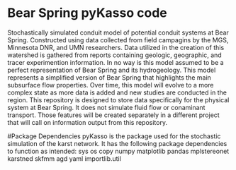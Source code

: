 # Bear Spring pyKasso code

Stochastically simulated conduit model of potential conduit systems at Bear Spring. Constructed using data collected from field campagins by the MGS,
Minnesota DNR, and UMN researchers. Data utilized in the creation of this watershed is gathered from reports containing geologic, geographic, and
tracer experimention information. In no way is this model assumed to be a perfect representation of Bear Spring and its hydrogeology. This model represents
a simplified version of Bear Spring that highlights the main subsurface flow properties.
Over time, this model will evolve to a more complex state as more data is added and new studies are conducted in the region.
This repository is designed to store data specifically for the physical system at Bear Spring. It does not simulate fluid flow or conaminant transport. Those
features will be created separately in a different project that will call on information output from this repository. 

#Package Dependencies
pyKasso is the package used for the stochastic simulation of the karst network. It has the following package dependencies to function as intended:
sys
os
copy
numpy
matplotlib
pandas
mplstereonet
karstned
skfmm
agd
yaml
importlib.util
